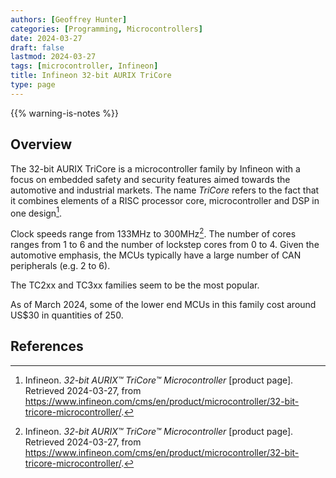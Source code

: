 ```yaml
---
authors: [Geoffrey Hunter]
categories: [Programming, Microcontrollers]
date: 2024-03-27
draft: false
lastmod: 2024-03-27
tags: [microcontroller, Infineon]
title: Infineon 32-bit AURIX TriCore
type: page
---
```


{{% warning-is-notes %}}

## Overview

The 32-bit AURIX TriCore is a microcontroller family by Infineon with a focus on embedded safety and security features aimed towards the automotive and industrial markets. The name _TriCore_ refers to the fact that it combines elements of a RISC processor core, microcontroller and DSP in one design[^infineon-32-bit-aurix-tricore-microcontroller].

Clock speeds range from 133MHz to 300MHz[^infineon-32-bit-aurix-tricore-microcontroller]. The number of cores ranges from 1 to 6 and the number of lockstep cores from 0 to 4. Given the automotive emphasis, the MCUs typically have a large number of CAN peripherals (e.g. 2 to 6).

The TC2xx and TC3xx families seem to be the most popular.

As of March 2024, some of the lower end MCUs in this family cost around US$30 in quantities of 250.

## References

[^infineon-32-bit-aurix-tricore-microcontroller]: Infineon. _32-bit AURIX™ TriCore™ Microcontroller_ [product page]. Retrieved 2024-03-27, from https://www.infineon.com/cms/en/product/microcontroller/32-bit-tricore-microcontroller/.
